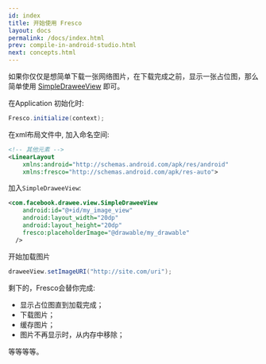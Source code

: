 ```yaml
---
id: index
title: 开始使用 Fresco
layout: docs
permalink: /docs/index.html
prev: compile-in-android-studio.html
next: concepts.html
---
```


如果你仅仅是想简单下载一张网络图片，在下载完成之前，显示一张占位图，那么简单使用 [SimpleDraweeView](../javadoc/reference/com/facebook/drawee/view/SimpleDraweeView.html) 即可。

在Application 初始化时:

```java
Fresco.initialize(context);
```
    
在xml布局文件中, 加入命名空间:

```xml
<!-- 其他元素 -->
<LinearLayout 
    xmlns:android="http://schemas.android.com/apk/res/android"
    xmlns:fresco="http://schemas.android.com/apk/res-auto">
```

加入`SimpleDraweeView`:

```xml
<com.facebook.drawee.view.SimpleDraweeView
    android:id="@+id/my_image_view"
    android:layout_width="20dp"
    android:layout_height="20dp"
    fresco:placeholderImage="@drawable/my_drawable"
  />
```

开始加载图片

```java
draweeView.setImageURI("http://site.com/uri");
```

剩下的，Fresco会替你完成: 

* 显示占位图直到加载完成；
* 下载图片；
* 缓存图片；
* 图片不再显示时，从内存中移除；

等等等等。
